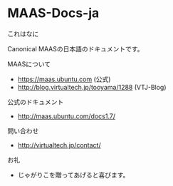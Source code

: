 # MAAS-Docs-ja

これはなに

Canonical MAASの日本語のドキュメントです。

MAASについて

- <https://maas.ubuntu.com> (公式)
- <http://blog.virtualtech.jp/tooyama/1288> (VTJ-Blog)

公式のドキュメント

- <http://maas.ubuntu.com/docs1.7/>

問い合わせ

- <http://virtualtech.jp/contact/>

お礼

- じゃがりこを贈ってあげると喜びます。